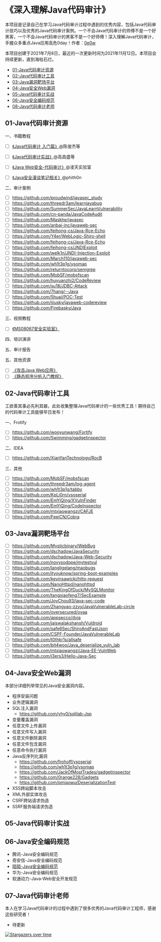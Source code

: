 # 《深入理解Java代码审计》

本项目是记录自己在学习Java代码审计过程中遇到的优秀内容，包括Java代码审计技巧以及优秀的Java代码审计案例。一个不会Java代码审计的师傅不是一个好黑客，一个不会Java代码审计的黑客不是一个好师傅！深入理解Java代码审计，手握众多重点Java应用高危0day！作者：[0e0w](https://github.com/0e0w/HackJava)

本项目创建于2021年7月8日，最近的一次更新时间为2021年11月12日。本项目会持续更新，直到海枯石烂。

- [01-Java代码审计资源]()
- [02-Java代码审计工具]()
- [03-Java漏洞靶场平台]()
- [04-Java安全Web漏洞]()
- [05-Java代码审计实战]()
- [06-Java安全编码规范]()
- [08-Java代码审计老师]()

## 01-Java代码审计资源

一、书籍教程
- [ ] [《Java代码审计 入门篇》](https://item.jd.com/10033832360716.html)@陈俊杰等
- [ ] [《Java代码审计实战》](https://item.jd.com/13466996.html)@高昌盛等

- [ ] [《Java Web安全-代码审计》]()@凌天实验室
- [ ] [《Java安全漫谈笔记相关》](https://github.com/phith0n/JavaThings)@phith0n

二、审计案例

- [ ] https://github.com/proudwind/javasec_study
- [ ] https://github.com/threedr3am/learnjavabug
- [ ] https://github.com/SummerSec/JavaLearnVulnerability
- [ ] https://github.com/cn-panda/JavaCodeAudit
- [ ] https://github.com/Maskhe/javasec
- [ ] https://github.com/anbai-inc/javaweb-sec
- [ ] https://github.com/feihong-cs/Java-Rce-Echo
- [ ] https://github.com/Y4er/WebLogic-Shiro-shell
- [ ] https://github.com/feihong-cs/Java-Rce-Echo
- [ ] https://github.com/feihong-cs/JNDIExploit
- [ ] https://github.com/welk1n/JNDI-Injection-Exploit
- [ ] https://github.com/March110/javaweb-sec
- [ ] https://github.com/wh1t3p1g/ysomap
- [ ] https://github.com/returntocorp/semgrep
- [ ] https://github.com/MobSF/mobsfscan
- [ ] https://github.com/huyuanzhi2/CodeReview
- [ ] https://github.com/su18/JDBC-Attack
- [ ] https://github.com/7hang/--Java
- [ ] https://github.com/5huai/POC-Test
- [ ] https://github.com/iiiusky/javaweb-codereview
- [ ] https://github.com/Firebasky/Java

三、视频教程

- [ ] [《MS08067安全实验室》](https://space.bilibili.com/396298765?spm_id_from=333.788.b_765f7570696e666f.2)

四、培训演讲

五、审计报告

五、其他资源

- [ ] [《攻击Java Web应用》](https://appts4jvi.zhishibox.net/b/5d644b6f81cbc9e40460fe7eea3c7925)
- [ ] [《静态程序分析入门教程》](https://github.com/RangerNJU/Static-Program-Analysis-Book)

## 02-Java代码审计工具

工欲善其事必先利其器，此处收集整理Java代码审计的一些优秀工具！期待自己的代码审计工具能够早日发布！

一、Frotify
- [ ] https://github.com/wooyunwang/Fortify
- [ ] https://github.com/5wimming/gadgetinspector

二、IDEA
- [ ] https://github.com/XianYanTechnology/RocB

三、其他
- [ ] https://github.com/MobSF/mobsfscan
- [ ] https://github.com/threedr3am/log-agent
- [ ] https://github.com/wh1t3p1g/tabby
- [ ] https://github.com/KpLi0rn/ysoserial
- [ ] https://github.com/EmYiQing/XVulnFinder
- [ ] https://github.com/EmYiQing/CodeInspector
- [ ] https://github.com/mtxiaowangzi/CAFJE
- [ ] https://github.com/FeeiCN/Cobra

## 03-Java漏洞靶场平台

- [ ] https://github.com/Mysticbinary/WebBug
- [ ] https://github.com/dschadow/JavaSecurity
- [ ] https://github.com/dschadow/Java-Web-Security
- [ ] https://github.com/novysodope/mytestvul
- [ ] https://github.com/langligelang/maobugs
- [ ] https://github.com/ityouknow/spring-boot-examples
- [ ] https://github.com/kevinsawicki/http-request
- [ ] https://github.com/NanoHttpd/nanohttpd
- [ ] https://github.com/TheKingOfDuck/MySQLMonitor
- [ ] https://github.com/tangxiaofeng7/SecExample
- [ ] https://github.com/JoyChou93/java-sec-code
- [ ] https://github.com/Zhangyao-zzyy/JavaVulnerableLab-circle
- [ ] https://github.com/oversecured/ovaa
- [ ] https://github.com/appsecco/dvja
- [ ] https://github.com/jaiswalakshansh/Vuldroid
- [ ] https://github.com/safe6Sec/ShiroAndFastJson
- [ ] https://github.com/CSPF-Founder/JavaVulnerableLab
- [ ] https://github.com/t0thkr1s/allsafe
- [ ] https://github.com/bit4woo/Java_deserialize_vuln_lab
- [ ] https://github.com/mtxiaowangzi/Java-EE-VulnWeb
- [ ] https://github.com/j3ers3/Hello-Java-Sec

## 04-Java安全Web漏洞

本部分详细列举常见的Java安全漏洞内容。

- 程序安装问题
- 业务逻辑漏洞
- SQL注入漏洞
  - https://github.com/yhy0/sqlilab-Jsp
- 变量覆盖漏洞
- 任意文件上传漏洞
- 任意文件写入漏洞
- 任意文件删除漏洞
- 任意文件包含漏洞
- 任意命令执行漏洞
- Java反序列化漏洞
  - https://github.com/frohoff/ysoserial
  - https://github.com/wh1t3p1g/ysomap
  - https://github.com/JackOfMostTrades/gadgetinspector
  - https://github.com/0range228/Gadgets
  - https://github.com/pmiaowu/DeserializationTest
- XSS跨站脚本攻击
- XML外部实体攻击
- CSRF跨站请求伪造
- SSRF服务端请求伪造

## 05-Java代码审计实战

## 06-Java安全编码规范

- 腾讯-Java安全编码规范
- 奇安信-Java安全编码规范
- [陌陌-Java安全编码规范](https://github.com/momosecurity/rhizobia_J)
- 华为-Java安全编码规范
- 软通动力-Java-Web安全开发规范

## 07-Java代码审计老师

本人在学习Java代码审计的过程中遇到了很多优秀的Java代码审计工程师，感谢这些研究者！

- 待更新

[![Stargazers over time](https://starchart.cc//0e0w/HackJava.svg)](https://starchart.cc/0e0w/HackJava)